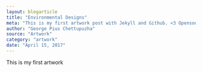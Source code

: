 ```yaml
---
layout: blogarticle
title: "Environmental Designs"
meta: "This is my first artwork post with Jekyll and Github. <3 Opensource."
author: "George Pius Chettupuzha"
source: "Artwork"
category: "artwork"
date: "April 15, 2017"
---
```


<p>This is my first artwork</p>